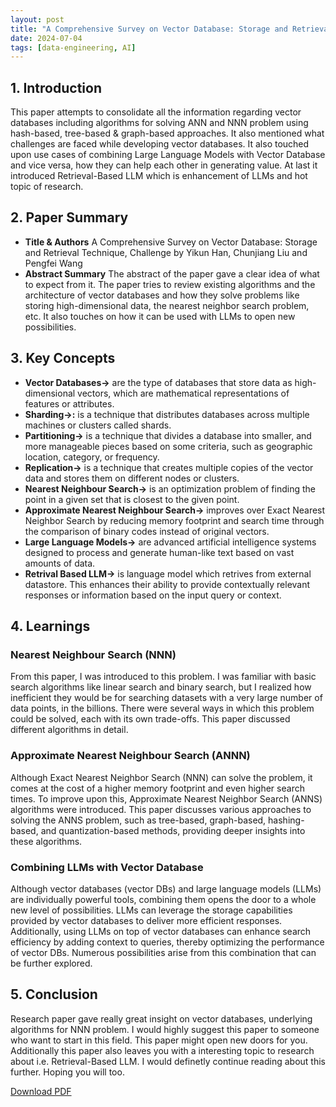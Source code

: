```yaml
---
layout: post
title: "A Comprehensive Survey on Vector Database: Storage and Retrieval Technique, Challenge"
date: 2024-07-04
tags: [data-engineering, AI]
---
```


## 1. Introduction
This paper attempts to consolidate all the information regarding vector databases including algorithms for solving ANN and NNN problem using hash-based, tree-based & graph-based approaches. 
It also mentioned what challenges are faced while developing vector databases.
It also touched upon use cases of combining Large Language Models with Vector Database and vice versa, how they can help each other in generating value.
At last it introduced Retrieval-Based LLM which is enhancement of LLMs and hot topic of research. 

## 2. Paper Summary
- **Title & Authors** 
A Comprehensive Survey on Vector Database: Storage and Retrieval Technique, Challenge by Yikun Han, Chunjiang Liu and Pengfei Wang
- **Abstract Summary**
The abstract of the paper gave a clear idea of what to expect from it. The paper tries to review existing algorithms and the architecture of vector databases and how they solve problems like storing high-dimensional data, the nearest neighbor search problem, etc. It also touches on how it can be used with LLMs to open new possibilities. 

## 3. Key Concepts
- **Vector Databases->** are the type of databases that store data as high-dimensional vectors, which are mathematical representations of features or attributes.
- **Sharding->:** is a technique that distributes databases across multiple machines or clusters called shards.
- **Partitioning->** is a technique that divides a database into smaller, and more manageable pieces based on some criteria, such as geographic location, category, or frequency. 
- **Replication->** is a technique that creates multiple copies of the vector data and stores them on different nodes or clusters.
- **Nearest Neighbour Search->** is an optimization problem of finding the point in a given set that is closest to the given point.
- **Approximate Nearest Neighbour Search->** improves over Exact Nearest Neighbor Search by reducing memory footprint and search time through the comparison of binary codes instead of original vectors.
- **Large Language Models->** are advanced artificial intelligence systems designed to process and generate human-like text based on vast amounts of data.
- **Retrival Based LLM->** is language model which retrives from external datastore. This enhances their ability to provide contextually relevant responses or information based on the input query or context.

## 4. Learnings

### Nearest Neighbour Search (NNN)
From this paper, I was introduced to this problem. I was familiar with basic search algorithms like linear search and binary search, but I realized how inefficient they would be for searching datasets with a very large number of data points, in the billions. There were several ways in which this problem could be solved, each with its own trade-offs. This paper discussed different algorithms in detail.

### Approximate Nearest Neighbour Search (ANNN)
Although Exact Nearest Neighbor Search (NNN) can solve the problem, it comes at the cost of a higher memory footprint and even higher search times. To improve upon this, Approximate Nearest Neighbor Search (ANNS) algorithms were introduced. This paper discusses various approaches to solving the ANNS problem, such as tree-based, graph-based, hashing-based, and quantization-based methods, providing deeper insights into these algorithms.

### Combining LLMs with Vector Database
Although vector databases (vector DBs) and large language models (LLMs) are individually powerful tools, combining them opens the door to a whole new level of possibilities. LLMs can leverage the storage capabilities provided by vector databases to deliver more efficient responses. Additionally, using LLMs on top of vector databases can enhance search efficiency by adding context to queries, thereby optimizing the performance of vector DBs. Numerous possibilities arise from this combination that can be further explored.

## 5. Conclusion
Research paper gave really great insight on vector databases, underlying algorithms for NNN problem. I would highly suggest this paper to someone who want to start in this field. This paper might open new doors for you. Additionally this paper also leaves you with a interesting topic to research about i.e. Retrieval-Based LLM. I would definetly continue reading about this further. Hoping you will too. 

[Download PDF](/papershelf/assets/papers/data_engineering/a_comprehensive_survey_on_vector_database_storage_and_retrieval_technique_challenge.pdf)
